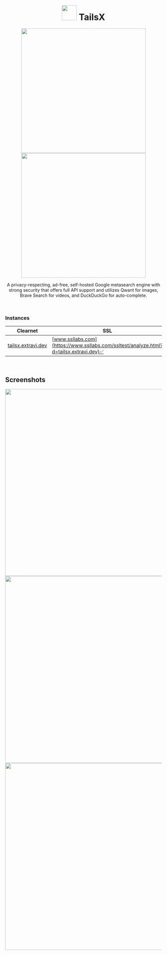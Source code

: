 <h1 align="center">
  <img src="https://raw.githubusercontent.com/Extravi/tailsx/main/static/favicon.png" width="48"/> TailsX
</h1>

<p align="center">
  <img src="https://user-images.githubusercontent.com/98912029/221388504-82ade77c-5a53-44f8-8d80-d437cdd27b9a.png" width="400">
  <img src="https://user-images.githubusercontent.com/98912029/221388519-2adfb7e3-48e0-4a48-b113-3d1cbceeb914.png" width="400">
</p>

<p align="center">A privacy-respecting, ad-free, self-hosted Google metasearch engine with strong security that offers full API support and utilizes Qwant for images, Brave Search for videos, and DuckDuckGo for auto-complete.</p>

<br>

### Instances

| Clearnet | SSL | Country |
|-|-|-|
| [tailsx.extravi.dev](https://tailsx.extravi.dev/) | [www.ssllabs.com](https://www.ssllabs.com/ssltest/analyze.html?d=tailsx.extravi.dev)✅| Canada 🇨🇦 |
<br>

## Screenshots
<img src="https://user-images.githubusercontent.com/98912029/221388549-83f0a8bd-5a21-45d3-8fd4-6ea6adc16f5a.png" width="600">
<img src="https://user-images.githubusercontent.com/98912029/221388596-85db703a-b736-4f87-9247-005aeacfb972.png" width="600">
<img src="https://user-images.githubusercontent.com/98912029/221388608-da1a58fd-38c6-4fd0-a46b-b8284488fa27.png" width="600">
